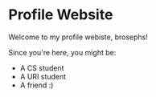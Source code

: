 # Profile Website

Welcome to my profile webiste, brosephs!
<!-- enter your target audience after the comma above -->

Since you're here, you might be: 
- A CS student
- A URI student
- A friend :)
<!-- make a bulleted list of 3 fictional visitors to your site. Include a few detials about them that could impact how you design for them. For each visitor, assign a task or goal they have for visiting your profile website -->
